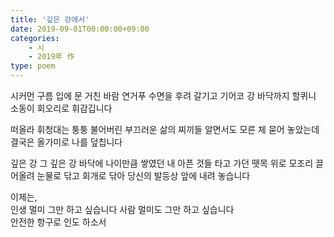 ```yaml
---
title: '깊은 강에서'
date: 2019-09-01T00:00:00+09:00
categories: 
    - 시
    - 2019年 作
type: poem
---
```


시커먼 구름 입에 문 거친 바람
연거푸 수면을 후려 갈기고
기어코 강 바닥까지 할퀴니
소동이 회오리로 휘감깁니다

떠올라 휘청대는
퉁퉁 불어버린 부끄러운 삶의 찌끼들
알면서도 모른 체 묻어 놓았는데
결국은 올가미로 나를 덮칩니다

깊은 강 
그 깊은 강 바닥에 
나이만큼 쌓였던 내 아픈 것들
타고 가던 뗏목 위로 모조리 끌어올려
눈물로 닦고 회개로 닦아
당신의 발등상 앞에 내려 놓습니다

이제는,	
인생 멀미 그만 하고 싶습니다
사람 멀미도 그만 하고 싶습니다	
안전한 항구로 인도 하소서
